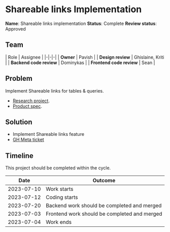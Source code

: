 # Shareable links Implementation

**Name**: Shareable links implementation
**Status**: Complete
**Review status**: Approved

## Team
| Role | Assignee |
|-|-|-|
| **Owner** | Pavish |
| **Design review** | Ghislaine, Kriti |
| **Backend code review** | Dominykas |
| **Frontend code review** | Sean |

## Problem

Implement Shareable links for tables & queries.

* [Research project](/en/projects/public-links-research).
* [Product spec](/en/product/specs/publicly-shareable-links).

## Solution

* Implement Shareable links feature
* [GH Meta ticket](https://github.com/centerofci/mathesar/issues/3032)

## Timeline
This project should be completed within the cycle.

| Date | Outcome |
| - | - |
| 2023-07-10 | Work starts |
| 2023-07-12 | Coding starts |
| 2023-07-20 | Backend work should be completed and merged |
| 2023-07-03 | Frontend work should be completed and merged |
| 2023-07-04 | Work ends |

